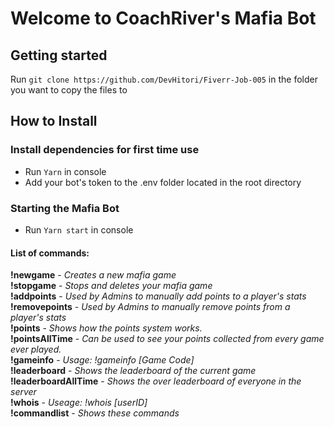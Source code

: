 # Welcome to CoachRiver's Mafia Bot

## Getting started
Run `git clone https://github.com/DevHitori/Fiverr-Job-005` in the folder you want to copy the files to

## How to Install
### Install dependencies for first time use
+ Run `Yarn` in console
+ Add your bot's token to the .env folder located in the root directory
### Starting the Mafia Bot
+ Run `Yarn start` in console

#### List of commands:
   **!newgame** - *Creates a new mafia game*  
   **!stopgame** - *Stops and deletes your mafia game*  
   **!addpoints** - *Used by Admins to manually add points to a player's stats*  
   **!removepoints** - *Used by Admins to manually remove points from a player's stats*  
   **!points** - *Shows how the points system works.*  
   **!pointsAllTime** - *Can be used to see your points collected from every game ever played.*  
   **!gameinfo** - *Usage: !gameinfo [Game Code]*  
   **!leaderboard** - *Shows the leaderboard of the current game*  
   **!leaderboardAllTime** - *Shows the over leaderboard of everyone in the server*  
   **!whois** - *Useage: !whois [userID]*  
   **!commandlist** - *Shows these commands*  
